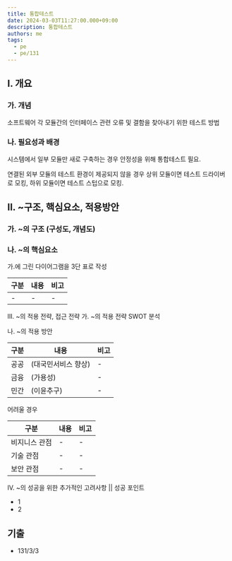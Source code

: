 ```yaml
---
title: 통합테스트
date: 2024-03-03T11:27:00.000+09:00
description: 통합테스트
authors: me
tags:
  - pe
  - pe/131
---
```


## I. 개요

### 가. 개념

소프트웨어 각 모듈간의 인터페이스 관련 오류 및 결함을 찾아내기 위한 테스트 방법

### 나. 필요성과 배경

시스템에서 일부 모듈만 새로 구축하는 경우 안정성을 위해 통합테스트 필요.

연결된 외부 모듈의 테스트 환경이 제공되지 않을 경우 상위 모듈이면 테스트 드라이버로 모킹, 하위 모듈이면 테스트 스텁으로 모킹.

## II. ~구조, 핵심요소, 적용방안

### 가. ~의 구조 (구성도, 개념도)

### 나. ~의 핵심요소

가.에 그린 다이어그램을 3단 표로 작성

| 구분 | 내용 | 비고 |
| ---- | ---- | ---- |
| -    | -    | -    |

III. ~의 적용 전략, 접근 전략
가. ~의 적용 전략
SWOT 분석

나. ~의 적용 방안

| 구분 | 내용                | 비고 |
| ---- | ------------------- | ---- |
| 공공 | (대국민서비스 향상) | -    |
| 금융 | (가용성)            | -    |
| 민간 | (이윤추구)          | -    |

어려울 경우

| 구분          | 내용 | 비고 |
| ------------- | ---- | ---- |
| 비지니스 관점 | -    | -    |
| 기술 관점     | -    | -    |
| 보안 관점     | -    | -    |

IV. ~의 성공을 위한 추가적인 고려사항 || 성공 포인트

- 1
- 2

## 기출

- 131/3/3
